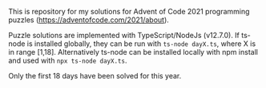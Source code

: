 This is repository for my solutions for Advent of Code 2021 programming puzzles (https://adventofcode.com/2021/about).

Puzzle solutions are implemented with TypeScript/NodeJs (v12.7.0). If ts-node is installed globally, they can be run with `ts-node dayX.ts`, where X is in range [1,18]. Alternatively ts-node can be installed locally with npm install and used with `npx ts-node dayX.ts`.

Only the first 18 days have been solved for this year.
